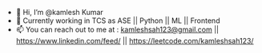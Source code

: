 - 👋 Hi, I’m @kamlesh Kumar 
- 👀 Currently working in TCS as ASE || Python || ML || Frontend
- 📫 You can reach out to me at : kamleshsah123@gmail.com || https://www.linkedin.com/feed/ || https://leetcode.com/kamleshsah123/
<!---
kamleshsah/kamleshsah is a ✨ special ✨ repository because its `README.md` (this file) appears on your GitHub profile.
You can click the Preview link to take a look at your changes.
--->
